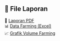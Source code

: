 ## 📂 File Laporan

📄 [Laporan PDF](./laporan/Laporan_Farming_Chainbase_Morangs_FINAL.pdf)  
📊 [Data Farming (Excel)](./laporan/Data_Farming_Chainbase_Morangs.xlsx)  
📈 [Grafik Volume Farming](./assets/Farming_Volume_Chart.png)
